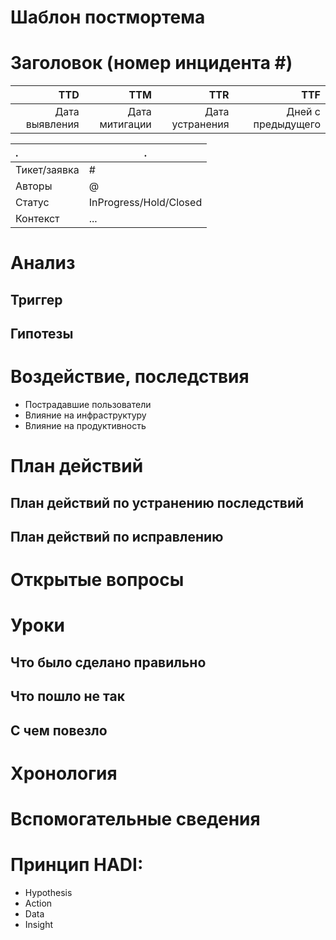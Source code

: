 # Шаблон постмортема

# Заголовок (номер инцидента #)

TTD            | TTM            | TTR             | TTF                
---------------:|---------------:|----------------:|-------------------:
 Дата выявления | Дата митигации | Дата устранения | Дней с предыдущего 
 
  
| . | . |
|:--- |--- |
|Тикет/заявка| # |
|Авторы| @ |
|Статус| InProgress/Hold/Closed |
|Контекст| ... |


# Анализ

## Триггер

## Гипотезы

# Воздействие, последствия

- Пострадавшие пользователи
- Влияние на инфраструктуру
- Влияние на продуктивность

# План действий

## План действий по устранению последствий

## План действий по исправлению

# Открытые вопросы

# Уроки

## Что было сделано правильно

## Что пошло не так

## С чем повезло

# Хронология

# Вспомогательные сведения

# Принцип HADI:

- Hypothesis
- Action
- Data
- Insight
